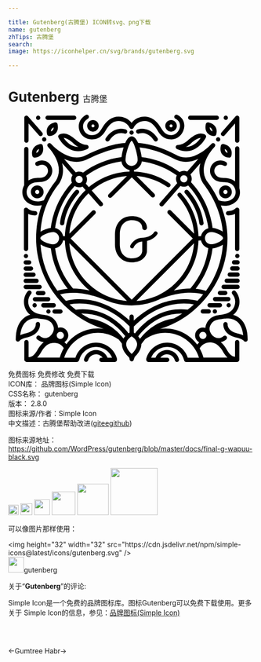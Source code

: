 ```yaml
---

title: Gutenberg(古腾堡) ICON转svg、png下载
name: gutenberg
zhTips: 古腾堡
search: 
image: https://iconhelper.cn/svg/brands/gutenberg.svg

---
```


# Gutenberg  <small style="font-size: 60%;font-weight: 100">古腾堡</small>

<div id="svg" class="svg-wrap">
<svg role="img" viewBox="0 0 24 24" xmlns="http://www.w3.org/2000/svg"><title>Gutenberg icon</title><path d="M14.439,11.358c-0.084-0.057-0.199-0.034-0.256,0.051c-0.334,0.503-1.043,0.53-1.08,0.53 c-0.007,0-0.01,0-0.017,0c-0.874,0-1.208,0.746-1.221,0.776c-0.04,0.094,0.003,0.202,0.094,0.243 c0.024,0.01,0.051,0.017,0.074,0.017c0.071,0,0.138-0.04,0.169-0.111c0.003-0.007,0.233-0.52,0.823-0.553v0.955 c-0.024,0.206-0.121,0.368-0.294,0.489c-0.179,0.125-0.418,0.189-0.712,0.189c-0.351,0-0.638-0.121-0.85-0.361 c-0.216-0.24-0.324-0.58-0.324-1.019l0.003-1.053c0.017-0.388,0.121-0.695,0.321-0.914c0.216-0.24,0.499-0.361,0.85-0.361 c0.294,0,0.533,0.064,0.712,0.189c0.179,0.125,0.28,0.297,0.297,0.52l0,0c0,0.007,0,0.017,0,0.024c0,0.128,0.105,0.233,0.233,0.233 c0.128,0,0.233-0.105,0.233-0.233c0-0.007,0-0.017,0-0.024l0,0c-0.034-0.334-0.186-0.597-0.459-0.796 C12.762,9.948,12.422,9.85,12.01,9.85c-0.489,0-0.884,0.162-1.184,0.482c-0.283,0.3-0.432,0.695-0.449,1.181l0,0l0,0 c0,0.034-0.003,0.067-0.003,0.101l0.003,0.948h-0.003c0,0.536,0.152,0.965,0.452,1.285s0.695,0.482,1.184,0.482 c0.412,0,0.752-0.098,1.026-0.297c0.25-0.182,0.398-0.422,0.449-0.719l0.01-1.059c0.307-0.074,0.725-0.243,0.989-0.641 C14.55,11.53,14.527,11.415,14.439,11.358z M17.688,0.511h2.588c0.115,0,0.209-0.094,0.209-0.209s-0.094-0.209-0.209-0.209h-2.588 c-0.115,0-0.209,0.094-0.209,0.209S17.573,0.511,17.688,0.511z M3.825,0.511h2.588c0.115,0,0.209-0.094,0.209-0.209 S6.527,0.093,6.413,0.093H3.825c-0.115,0-0.209,0.094-0.209,0.209S3.707,0.511,3.825,0.511z M20.408,2.191 c0.116,0,0.209,0.094,0.209,0.209c0,0.116-0.094,0.209-0.209,0.209c-0.116,0-0.209-0.094-0.209-0.209 C20.198,2.285,20.292,2.191,20.408,2.191z M11.99,1.533c0.116,0,0.209,0.094,0.209,0.209s-0.094,0.209-0.209,0.209 s-0.209-0.094-0.209-0.209S11.874,1.533,11.99,1.533z M8.11,2.404c0.003,0,0.007,0,0.01,0c0.786,0,1.137-0.493,1.404-0.951 c0.088-0.152,0.412-0.658,0.87-0.789c0.567-0.165,1.171,0.098,1.407,0.614c0.034,0.074,0.108,0.118,0.182,0.121 c0.003,0,0.007,0,0.01,0c0.003,0,0.007,0,0.013,0c0.074-0.003,0.148-0.047,0.182-0.121c0.236-0.516,0.84-0.779,1.407-0.614 c0.459,0.135,0.783,0.638,0.87,0.789c0.267,0.462,0.617,0.951,1.414,0.951l0,0c0.479,0,1.046-0.358,1.204-1.043 c0.132-0.567-0.111-1.08-0.641-1.339c-0.105-0.051-0.229-0.01-0.28,0.094c-0.051,0.105-0.01,0.229,0.094,0.28 c0.503,0.25,0.459,0.692,0.418,0.87c-0.081,0.351-0.391,0.722-0.8,0.722c-0.523,0-0.773-0.263-1.053-0.746 c-0.138-0.236-0.523-0.81-1.113-0.982c-0.644-0.189-1.326,0.037-1.717,0.533c-0.391-0.496-1.073-0.722-1.717-0.533 c-0.59,0.172-0.975,0.746-1.113,0.982c-0.28,0.482-0.53,0.746-1.043,0.746c-0.003,0-0.007,0-0.007,0 c-0.445-0.003-0.729-0.314-0.81-0.621c-0.04-0.145-0.125-0.641,0.442-0.978c0.098-0.057,0.132-0.186,0.071-0.287 C7.755,0.005,7.631-0.029,7.529,0.032C6.878,0.42,6.777,1.034,6.898,1.479C7.047,2.029,7.536,2.4,8.11,2.404z M11.996,22.1H12l0,0 H11.996z M3.498,2.191c0.116,0,0.209,0.094,0.209,0.209c0,0.116-0.094,0.209-0.209,0.209S3.288,2.516,3.288,2.4 C3.288,2.285,3.382,2.191,3.498,2.191z M2.911,0.096c0.116,0,0.209,0.094,0.209,0.209S3.026,0.514,2.911,0.514 S2.701,0.421,2.701,0.305S2.795,0.096,2.911,0.096z M21.15,0.096c0.116,0,0.209,0.094,0.209,0.209s-0.094,0.209-0.209,0.209 s-0.209-0.094-0.209-0.209S21.034,0.096,21.15,0.096z M22.27,13.5c0.116,0,0.209,0.094,0.209,0.209 c0,0.116-0.094,0.209-0.209,0.209c-0.116,0-0.209-0.094-0.209-0.209C22.061,13.594,22.154,13.5,22.27,13.5z M21.43,18.285 c0.116,0,0.209,0.094,0.209,0.209c0,0.116-0.094,0.209-0.209,0.209s-0.209-0.094-0.209-0.209 C21.221,18.378,21.314,18.285,21.43,18.285z M20.087,18.882c0.116,0,0.209,0.094,0.209,0.209c0,0.116-0.094,0.209-0.209,0.209 c-0.116,0-0.209-0.094-0.209-0.209C19.878,18.975,19.972,18.882,20.087,18.882z M7.674,1.088c0,0.31,0.253,0.563,0.563,0.563 c0.31,0,0.563-0.253,0.563-0.563S8.548,0.524,8.238,0.524C7.928,0.521,7.674,0.774,7.674,1.088z M8.238,0.939 c0.081,0,0.148,0.067,0.148,0.148c0,0.081-0.067,0.148-0.148,0.148c-0.081,0-0.148-0.067-0.148-0.148 C8.089,1.007,8.157,0.939,8.238,0.939z M15.829,1.651c0.31,0,0.563-0.253,0.563-0.563s-0.253-0.563-0.563-0.563 c-0.31,0-0.563,0.253-0.563,0.563S15.519,1.651,15.829,1.651z M15.829,0.939c0.081,0,0.148,0.067,0.148,0.148 c0,0.081-0.067,0.148-0.148,0.148s-0.148-0.067-0.148-0.148C15.681,1.007,15.748,0.939,15.829,0.939z M12.56,1.439 c-0.108,0.04-0.162,0.159-0.121,0.267c0.04,0.108,0.159,0.162,0.267,0.125c0.034-0.013,0.843-0.283,1.464,0.682 c0.04,0.061,0.108,0.094,0.175,0.094c0.037,0,0.078-0.01,0.111-0.034c0.098-0.061,0.125-0.192,0.064-0.287 C13.872,1.284,12.955,1.294,12.56,1.439z M11.433,1.439c-0.03-0.01-0.307-0.108-0.685-0.051c-0.351,0.051-0.854,0.25-1.272,0.901 C9.415,2.387,9.442,2.515,9.54,2.576c0.034,0.024,0.074,0.034,0.111,0.034c0.067,0,0.135-0.034,0.175-0.094 c0.617-0.965,1.427-0.695,1.464-0.682c0.108,0.04,0.226-0.017,0.267-0.125C11.598,1.601,11.541,1.479,11.433,1.439z M21.032,2.009 l1.016-1.154v1.663c0,0.115,0.094,0.209,0.209,0.209s0.209-0.094,0.209-0.209V0.305c0-0.088-0.054-0.165-0.135-0.196 s-0.172-0.007-0.229,0.057l-1.38,1.569c-0.078,0.088-0.067,0.219,0.02,0.294C20.823,2.107,20.954,2.097,21.032,2.009z M1.767,2.731 c0.115,0,0.209-0.094,0.209-0.209V0.858l1.016,1.154C3.069,2.1,3.201,2.107,3.285,2.033c0.088-0.078,0.094-0.209,0.02-0.294 l-1.38-1.572C1.868,0.103,1.777,0.079,1.696,0.109C1.615,0.14,1.561,0.217,1.561,0.305v2.217C1.561,2.636,1.652,2.731,1.767,2.731z  M16.497,2.937c-0.098-0.007-0.189,0.061-0.213,0.155c-0.024,0.098,0.024,0.199,0.111,0.24c0.331,0.155,0.631,0.216,0.901,0.216 c0.516,0,0.928-0.226,1.215-0.462c0.459-0.378,0.695-0.854,0.705-0.874c0.047-0.098,0.013-0.216-0.081-0.27 c-0.213-0.125-0.58-0.202-1.14,0.138c-0.28,0.172-0.496,0.378-0.533,0.415C16.949,2.947,16.521,2.937,16.497,2.937z M17.742,2.805 c0.003-0.003,0.007-0.007,0.01-0.01c0.159-0.159,0.607-0.526,0.958-0.543c-0.101,0.145-0.253,0.341-0.459,0.513 c-0.304,0.25-0.628,0.371-0.972,0.364C17.422,3.055,17.58,2.947,17.742,2.805z M4.958,1.941C4.864,1.995,4.83,2.114,4.878,2.211 c0.01,0.02,0.246,0.496,0.705,0.874c0.287,0.236,0.695,0.462,1.215,0.462c0.273,0,0.574-0.061,0.901-0.216 c0.091-0.044,0.135-0.142,0.111-0.24C7.786,2.994,7.698,2.93,7.597,2.933c-0.017,0-0.449,0.013-0.962-0.439 C6.598,2.458,6.382,2.252,6.102,2.08C5.542,1.742,5.171,1.82,4.958,1.941z M6.355,2.805c0.159,0.142,0.317,0.246,0.462,0.324 c-0.729,0.007-1.211-0.55-1.431-0.877c0.351,0.017,0.8,0.385,0.958,0.543C6.349,2.798,6.352,2.802,6.355,2.805z M22.516,19.759 c-0.209-0.175-0.439-0.277-0.651-0.334c0.081-0.061,0.159-0.132,0.226-0.209c0.516-0.607,0.52-1.501,0.007-2.082 c-0.078-0.088-0.209-0.094-0.294-0.017c-0.088,0.078-0.094,0.209-0.017,0.294c0.375,0.425,0.368,1.083-0.013,1.535 c-0.31,0.364-0.901,0.452-1.076,0.472c-0.53,0.057-1.124,0.179-1.444,0.904c-0.051,0.111-0.081,0.236-0.088,0.371 c-0.074-0.024-0.155-0.037-0.236-0.037c-0.422,0-0.766,0.344-0.766,0.766c0,0.29,0.162,0.543,0.401,0.671 c-0.071,0.064-0.138,0.135-0.199,0.216c-0.709-0.955-1.842-1.555-3.09-1.555c-0.179,0-0.358,0.013-0.53,0.037 c1.026-0.314,1.98-0.803,2.851-1.451l0,0c1.124-0.84,2.058-1.937,2.699-3.168c0.675-1.296,1.016-2.696,1.016-4.153 c0-0.01,0-0.017,0-0.027c0-0.003,0-0.003,0-0.007s0-0.007,0-0.01c-0.007-1.184-0.27-2.25-0.644-3.168 c0.138,0.027,0.27,0.037,0.388,0.037c0.874,0,1.258-0.601,1.299-0.671l0,0c0.189-0.317,0.219-0.702,0.111-1.049 c0.003-0.01,0.003-0.024,0.003-0.037V3.284c0-0.115-0.094-0.209-0.209-0.209c-0.115,0-0.209,0.094-0.209,0.209v3.195 c-0.354-0.307-0.867-0.341-1.08-0.341c-0.412,0.003-0.668-0.061-0.857-0.385c-0.159-0.273-0.067-0.557,0.091-0.719 c0.199-0.202,0.482-0.229,0.759-0.078c0.101,0.054,0.229,0.02,0.283-0.081c0.054-0.101,0.02-0.229-0.081-0.283 c-0.439-0.243-0.931-0.182-1.258,0.148c-0.324,0.331-0.385,0.82-0.155,1.218c0.3,0.516,0.756,0.59,1.204,0.59 c0.007,0,0.01,0,0.017,0c0.135,0,0.57,0.02,0.82,0.256c0.324,0.307,0.408,0.789,0.196,1.147c0,0-0.003,0.003-0.003,0.007 c-0.017,0.03-0.418,0.712-1.538,0.354c-0.337-0.715-0.729-1.323-1.093-1.808L19.19,6.631l0.165-0.128l-0.067-0.088 c-0.719-1.204,0.111-2.487,0.543-3.03l0.243-0.277l0,0l0,0l0,0c0.074-0.088,0.067-0.219-0.02-0.294 c-0.084-0.071-0.206-0.067-0.283,0.01l0,0c-0.007,0.007-0.044,0.044-0.101,0.108c-0.375,0.381-1.839,1.731-3.259,1.026l-0.04-0.027 l-0.02-0.013c-1.272-0.685-2.527-1.08-3.725-1.181c-0.155-0.354-0.361-0.624-0.621-0.624c-0.263,0-0.469,0.273-0.628,0.634 c-1.677,0.074-3.762,1.157-3.85,1.201C6.099,4.668,4.628,3.311,4.253,2.93C4.196,2.866,4.155,2.829,4.152,2.822l0,0 c-0.078-0.078-0.199-0.081-0.283-0.01c-0.088,0.074-0.094,0.206-0.02,0.294l0,0l0,0l0,0l0.26,0.294 C4.26,3.588,4.452,3.861,4.614,4.188c0.405,0.82,0.412,1.565,0.024,2.22C4.155,7.009,3.764,7.64,3.464,8.305 c-1.13,0.368-1.535-0.321-1.552-0.351c0-0.003-0.003-0.003-0.003-0.007C1.696,7.589,1.78,7.107,2.104,6.8 c0.25-0.236,0.685-0.256,0.82-0.256h0.003c0.452,0,0.918-0.071,1.218-0.59C4.375,5.555,4.314,5.062,3.99,4.735 C3.663,4.401,3.17,4.344,2.732,4.587C2.63,4.641,2.593,4.769,2.651,4.87c0.054,0.101,0.182,0.138,0.283,0.081 c0.28-0.152,0.563-0.125,0.759,0.078C3.852,5.191,3.94,5.474,3.784,5.747C3.599,6.068,3.346,6.132,2.941,6.132 c-0.003,0-0.007,0-0.013,0c-0.186,0-0.617,0.027-0.962,0.25V3.335c0-0.115-0.094-0.209-0.209-0.209 c-0.115,0-0.209,0.094-0.209,0.209v3.509C1.318,7.255,1.305,7.758,1.541,8.163C1.564,8.207,1.709,8.45,2.033,8.632 C2.219,8.736,2.485,8.834,2.84,8.834c0.128,0,0.27-0.013,0.422-0.044c-0.364,0.978-0.547,2.031-0.553,3.178 c0,0.003,0,0.003,0,0.007v0.003c0,0.01,0,0.02,0,0.027c0,2.072,0.729,4.106,2.051,5.729c1.171,1.437,2.763,2.503,4.528,3.047 c-0.186-0.027-0.375-0.04-0.563-0.04c-1.238,0-2.362,0.59-3.07,1.532c-0.057-0.074-0.121-0.145-0.192-0.206 c0.223-0.135,0.375-0.378,0.375-0.658c0-0.422-0.344-0.766-0.766-0.766c-0.078,0-0.152,0.013-0.223,0.034 c-0.01-0.132-0.04-0.256-0.088-0.368c-0.324-0.725-0.914-0.847-1.444-0.904c-0.175-0.02-0.766-0.108-1.076-0.472 c-0.391-0.442-0.398-1.1-0.024-1.525c0.078-0.088,0.067-0.219-0.017-0.294c-0.088-0.078-0.219-0.067-0.294,0.017 c-0.509,0.58-0.506,1.474,0.007,2.082c0.067,0.081,0.145,0.148,0.226,0.209c-0.213,0.057-0.442,0.162-0.651,0.334 c-0.496,0.408-0.749,1.09-0.756,2.018c-0.017,0.084,0.02,0.172,0.094,0.219c0.034,0.02,0.071,0.03,0.108,0.03 c0.013,0,0.03-0.003,0.044-0.007h0.003c0.007,0,0.01-0.003,0.017-0.007c0.01-0.003,0.024-0.007,0.034-0.013 c0.003,0,0.003-0.003,0.007-0.003c0.034-0.02,0.064-0.047,0.084-0.081c0.081-0.105,0.415-0.236,0.692-0.294 c1.083-0.236,1.309-0.968,1.275-1.319c-0.01-0.115-0.111-0.199-0.226-0.189c-0.115,0.01-0.199,0.111-0.189,0.226 c0,0.003,0.003,0.064-0.017,0.155c-0.051,0.209-0.236,0.57-0.931,0.722c-0.003,0-0.003,0-0.007,0 c-0.081,0.017-0.324,0.074-0.55,0.179c0.061-0.601,0.253-1.039,0.58-1.312c0.503-0.418,1.167-0.3,1.174-0.297 c0.024,0.003,0.044,0.003,0.064,0c0.111,0.024,0.206,0.037,0.277,0.044c0.557,0.061,0.897,0.182,1.11,0.658 c0.165,0.375-0.047,0.806-0.334,1.022c-0.145,0.111-0.533,0.331-0.968-0.027c-0.088-0.074-0.219-0.061-0.294,0.027 c-0.074,0.088-0.061,0.219,0.027,0.294c0.196,0.162,0.415,0.256,0.641,0.283c-0.29,0.236-0.486,0.533-0.574,0.688 c-0.283,0.489-0.513,0.752-0.894,0.756v-1.461c0-0.115-0.094-0.209-0.209-0.209s-0.209,0.094-0.209,0.209v1.694 c0,0.084,0.051,0.155,0.121,0.189c0.037,0.027,0.081,0.047,0.128,0.047h4.858c0.074,0,0.135-0.037,0.175-0.094 c0.027-0.027,0.051-0.061,0.061-0.101c0.192-0.746,0.864-1.265,1.633-1.265c0.688,0,1.299,0.418,1.559,1.043H9.652 c-0.182-0.449-0.621-0.749-1.117-0.749c-0.543,0-1.022,0.368-1.167,0.891c-0.03,0.111,0.037,0.226,0.145,0.256 c0.111,0.03,0.226-0.037,0.256-0.145c0.094-0.344,0.408-0.584,0.763-0.584c0.263,0,0.499,0.128,0.644,0.331H9.054 c-0.115,0-0.209,0.094-0.209,0.209s0.094,0.209,0.209,0.209h0.422C9.483,23.997,9.493,24,9.5,24c0.01,0,0.02,0,0.027-0.003h0.837 c0.115,0,0.209-0.094,0.209-0.209c0-0.01,0-0.02-0.003-0.03c0.003-0.027,0.003-0.057-0.003-0.088 c-0.246-0.914-1.083-1.552-2.031-1.552c-0.918,0-1.724,0.594-2.004,1.461h-1.09c0.088-0.28,0.206-0.54,0.354-0.783 c0.01-0.013,0.017-0.027,0.027-0.04c0.617-0.968,1.697-1.589,2.895-1.589c0.709,0,1.39,0.216,1.967,0.621 c0.017,0.01,0.034,0.02,0.051,0.024c0.088,0.105,0.175,0.216,0.26,0.331c0.02,0.027,0.037,0.054,0.057,0.081 c-0.02,0.428,0.213,0.877,0.695,1.336c0.017,0.051,0.034,0.094,0.044,0.128v0.044c0,0.115,0.094,0.209,0.209,0.209 c0.098,0,0.175-0.064,0.199-0.155l0,0c0-0.003,0.03-0.105,0.091-0.273c0.435-0.425,0.651-0.84,0.648-1.242 c0.027-0.04,0.057-0.084,0.088-0.125c0.094-0.128,0.192-0.253,0.294-0.371c0.574-0.398,1.245-0.607,1.947-0.607 c1.512,0,2.834,0.985,3.273,2.412h-1.09c-0.277-0.867-1.083-1.461-2.004-1.461c-0.948,0-1.781,0.638-2.031,1.552 c-0.01,0.034-0.01,0.067,0,0.101c0,0.007,0,0.01,0,0.017c0,0.115,0.094,0.209,0.209,0.209h1.829c0.115,0,0.209-0.094,0.209-0.209 s-0.094-0.209-0.209-0.209h-0.665c0.145-0.202,0.381-0.331,0.644-0.331c0.361,0,0.675,0.243,0.766,0.594 c0.024,0.094,0.108,0.155,0.202,0.155c0.017,0,0.034-0.003,0.051-0.007c0.111-0.027,0.179-0.142,0.152-0.253 c-0.138-0.533-0.617-0.908-1.171-0.908c-0.493,0-0.931,0.3-1.117,0.749h-0.422c0.256-0.624,0.87-1.043,1.559-1.043 c0.769,0,1.441,0.52,1.633,1.265c0.003,0.017,0.013,0.034,0.02,0.051c0.027,0.084,0.105,0.145,0.199,0.145h4.95 c0.115,0,0.209-0.094,0.209-0.209c0-0.003,0-0.01,0-0.013s0-0.01,0-0.013v-0.04c0.003-0.02,0.003-0.04,0.003-0.061 c0-0.003,0-0.007-0.003-0.01v-1.582c0-0.115-0.094-0.209-0.209-0.209s-0.209,0.094-0.209,0.209v1.417 c-0.351-0.027-0.57-0.287-0.84-0.752c-0.088-0.148-0.27-0.428-0.54-0.658c0.186-0.04,0.364-0.128,0.53-0.267 c0.088-0.074,0.101-0.206,0.027-0.294s-0.206-0.101-0.294-0.027c-0.432,0.358-0.82,0.138-0.968,0.027 c-0.287-0.216-0.499-0.651-0.334-1.022c0.213-0.476,0.553-0.601,1.11-0.658c0.071-0.007,0.165-0.02,0.277-0.044 c0.02,0.003,0.044,0.003,0.067,0c0.007,0,0.665-0.121,1.171,0.297c0.331,0.273,0.526,0.712,0.584,1.316 c-0.229-0.108-0.476-0.165-0.553-0.182c-0.003,0-0.003,0-0.007,0c-0.692-0.152-0.881-0.509-0.931-0.719 c-0.02-0.088-0.02-0.148-0.017-0.155c0.01-0.115-0.074-0.216-0.189-0.226c-0.115-0.01-0.216,0.074-0.226,0.189 c-0.034,0.354,0.192,1.083,1.279,1.319c0.28,0.061,0.634,0.199,0.698,0.304c0,0,0,0.003,0.003,0.003 c0.01,0.013,0.02,0.027,0.03,0.037c0.003,0.003,0.007,0.003,0.01,0.007c0.01,0.007,0.02,0.017,0.03,0.02 c0.003,0.003,0.01,0.007,0.013,0.007c0.01,0.007,0.02,0.01,0.03,0.013c0.003,0,0.01,0.003,0.013,0.003 c0.013,0.003,0.03,0.007,0.047,0.007l0,0c0.013,0,0.024,0,0.037-0.003c0.003,0,0.007,0,0.01-0.003 c0.01-0.003,0.02-0.007,0.034-0.01h0.003c0.01-0.003,0.017-0.01,0.027-0.013l0.003-0.003c0.007-0.003,0.013-0.01,0.017-0.013 c0.003-0.003,0.01-0.007,0.013-0.013c0.003-0.003,0.01-0.01,0.013-0.013c0.003-0.007,0.01-0.01,0.013-0.017s0.007-0.01,0.01-0.017 c0.003-0.007,0.007-0.01,0.01-0.017s0.003-0.013,0.007-0.02c0.003-0.007,0.003-0.013,0.007-0.02c0-0.007,0.003-0.013,0.003-0.017 c0-0.007,0.003-0.013,0.003-0.024V21.82C23.275,20.866,23.019,20.174,22.516,19.759z M5.009,23.575H2.813 c0.186-0.189,0.317-0.415,0.418-0.59c0.088-0.152,0.412-0.658,0.87-0.789c0.54-0.159,1.046,0.027,1.296,0.455 C5.232,22.937,5.1,23.248,5.009,23.575z M5.066,21.763c-0.192,0-0.348-0.155-0.348-0.348s0.155-0.348,0.348-0.348 c0.192,0,0.348,0.155,0.348,0.348C5.414,21.608,5.255,21.763,5.066,21.763z M17.435,19.128L17.435,19.128l0.03,0.037L17.435,19.128 z M17.442,18.919c-1.97-0.229-3.394,0.617-4.244,1.366c-0.368,0.324-0.658,0.658-0.877,0.941c-0.04-0.027-0.078-0.054-0.111-0.071 v-0.594c1.596-1.603,3.182-2.082,4.234-2.2c0.698-0.078,1.262-0.013,1.599,0.051C17.85,18.592,17.651,18.76,17.442,18.919z M19.915,15.977c-0.202,0.388-0.435,0.759-0.692,1.117c-0.267-0.084-0.601-0.162-1.002-0.199c0.894-1.134,1.461-2.487,1.643-3.914 c0.29-0.034,0.692-0.159,0.999-0.358C20.782,13.794,20.465,14.921,19.915,15.977z M18.495,12.212l0.243-0.01 c0.081,0.361,0.354,0.651,0.712,0.749c-0.189,1.444-0.789,2.807-1.748,3.92c-0.462,0-0.999,0.054-1.606,0.186 C17.513,15.903,18.437,14.165,18.495,12.212z M14.53,17.542c-0.135,0.054-0.229,0.098-0.277,0.118 c-0.56,0.223-1.161,0.368-1.788,0.415l5.597-5.597C17.894,14.732,16.49,16.642,14.53,17.542z M20.883,11.986 c-0.007,0.189-0.523,0.496-0.978,0.57c-0.064,0.01-0.128,0.017-0.189,0.017c-0.081,0-0.159-0.017-0.229-0.047 c-0.213-0.091-0.361-0.3-0.361-0.543c0-0.243,0.148-0.452,0.361-0.543c0.071-0.03,0.148-0.047,0.229-0.047 c0.061,0,0.125,0.007,0.189,0.017c0.455,0.074,0.968,0.381,0.978,0.567C20.883,11.979,20.883,11.982,20.883,11.986z M18.93,6.648 l0.088,0.118l0,0c0.766,1.022,1.663,2.605,1.835,4.575c-0.304-0.196-0.702-0.321-0.989-0.354c-0.216-1.707-0.975-3.249-2.099-4.44 c0.047-0.098,0.074-0.209,0.074-0.324c0-0.155-0.047-0.3-0.125-0.418l0.958-1.093C18.491,5.406,18.579,6.064,18.93,6.648z M16.133,4.283l0.044,0.03L16.2,4.327c0.334,0.169,0.692,0.253,1.063,0.253c0.391,0,0.8-0.094,1.211-0.283l-1.08,1.231 c-0.098-0.047-0.206-0.071-0.324-0.071c-0.152,0-0.29,0.044-0.408,0.118c-1.063-0.776-2.321-1.292-3.691-1.461 c-0.034-0.246-0.101-0.597-0.202-0.941C13.852,3.294,14.982,3.666,16.133,4.283z M17.422,6.223c0,0.152-0.101,0.283-0.24,0.331 c-0.034,0.01-0.071,0.017-0.108,0.017c-0.01,0-0.024,0-0.034,0c-0.155-0.013-0.28-0.132-0.307-0.28 c-0.003-0.02-0.007-0.044-0.007-0.064c0-0.024,0.003-0.044,0.007-0.067c0.03-0.152,0.159-0.27,0.317-0.28c0.007,0,0.017,0,0.024,0 s0.013,0,0.02,0c0.155,0.01,0.287,0.121,0.321,0.27c0.003,0.02,0.007,0.037,0.007,0.057C17.418,6.209,17.422,6.216,17.422,6.223z M12.988,4.539c1.255,0.165,2.416,0.644,3.398,1.353c-0.051,0.101-0.078,0.213-0.078,0.334c0,0.152,0.044,0.29,0.121,0.412 l-1.68,1.916c-0.078,0.088-0.067,0.219,0.02,0.294c0.04,0.034,0.088,0.051,0.138,0.051c0.057,0,0.115-0.024,0.159-0.071 l1.677-1.913c0.101,0.051,0.213,0.078,0.334,0.078c0.155,0,0.297-0.047,0.415-0.125c1.046,1.12,1.751,2.557,1.96,4.15 c-0.361,0.101-0.641,0.398-0.715,0.769l-0.24,0.01c-0.051-1.542-0.648-3.013-1.69-4.157c-0.078-0.084-0.209-0.091-0.294-0.013 c-0.084,0.078-0.091,0.209-0.013,0.294c0.918,1.005,1.464,2.281,1.569,3.63l-2.244-2.237c-0.081-0.081-0.213-0.081-0.294,0 c-0.081,0.081-0.081,0.213,0,0.294l2.409,2.409l-5.938,5.938l-5.938-5.938l2.389-2.389c0.081-0.081,0.081-0.213,0-0.294 c-0.081-0.081-0.213-0.081-0.294,0L5.944,11.55c0.118-1.535,0.806-2.915,1.856-3.92l1.046,1.194 c0.04,0.047,0.098,0.071,0.159,0.071c0.047,0,0.098-0.017,0.138-0.051c0.088-0.078,0.094-0.209,0.02-0.294L8.113,7.353 c0.945-0.789,2.129-1.299,3.428-1.397L9.76,7.721c-0.081,0.081-0.081,0.213,0,0.294c0.04,0.04,0.094,0.061,0.148,0.061 s0.105-0.02,0.148-0.061l1.957-1.937l1.9,1.9c0.081,0.081,0.213,0.081,0.294,0c0.081-0.081,0.081-0.213,0-0.294l-1.727-1.727 c1.07,0.081,2.088,0.439,2.976,1.049c0.094,0.064,0.226,0.04,0.29-0.054c0.064-0.094,0.04-0.226-0.054-0.29 c-1.026-0.705-2.22-1.097-3.468-1.134V5.379C12.614,5.285,12.928,4.951,12.988,4.539z M6.892,7.046 c0.118,0,0.229-0.027,0.327-0.074l0.3,0.344c-1.191,1.137-1.95,2.719-2.011,4.477l-0.169-0.01 c-0.081-0.395-0.388-0.705-0.783-0.786c0.206-1.562,0.894-2.972,1.906-4.079C6.588,6.999,6.733,7.046,6.892,7.046z M6.544,6.284 c0-0.017,0-0.03,0.003-0.047c0-0.01,0.003-0.017,0.003-0.027c0.03-0.148,0.159-0.263,0.314-0.273c0.007,0,0.013,0,0.017,0 s0.003,0,0.007,0c0.159,0,0.294,0.108,0.334,0.256c0.007,0.03,0.013,0.061,0.013,0.091c0,0.024-0.003,0.047-0.007,0.071 c-0.03,0.148-0.159,0.263-0.314,0.273c-0.01,0-0.017,0-0.027,0c-0.044,0-0.088-0.01-0.125-0.024 C6.639,6.557,6.544,6.429,6.544,6.284z M5.336,12.201l0.172,0.01c0.057,1.957,0.985,3.698,2.406,4.852 c-0.611-0.135-1.147-0.189-1.613-0.192c-0.951-1.11-1.555-2.466-1.744-3.904C4.945,12.886,5.252,12.586,5.336,12.201z M5.94,12.478 l5.597,5.597C8.555,17.849,6.166,15.461,5.94,12.478z M11.43,4.077c0.091-0.631,0.401-1.474,0.563-1.542 c0.186,0.071,0.472,0.945,0.56,1.538C12.57,4.192,12.58,4.3,12.58,4.388c0,0.037-0.003,0.071-0.01,0.105 c-0.051,0.273-0.29,0.482-0.58,0.482s-0.53-0.209-0.58-0.482c-0.007-0.034-0.01-0.071-0.01-0.105 C11.403,4.296,11.413,4.192,11.43,4.077z M11.794,5.376v0.145c-1.505,0.047-2.881,0.611-3.961,1.515L7.536,6.695 C7.614,6.577,7.661,6.432,7.661,6.28c0-0.128-0.034-0.25-0.088-0.354c0.989-0.725,2.159-1.215,3.431-1.387 C11.062,4.958,11.382,5.295,11.794,5.376z M6.642,4.58c0.371,0,0.729-0.084,1.066-0.253c0.02-0.01,1.947-1.012,3.505-1.147 c-0.101,0.341-0.169,0.695-0.202,0.938C9.625,4.29,8.346,4.826,7.276,5.622C7.162,5.555,7.033,5.518,6.892,5.518 c-0.118,0-0.229,0.027-0.327,0.074L5.431,4.3C5.846,4.485,6.251,4.58,6.642,4.58z M4.958,6.668l0.017-0.024 c0.351-0.58,0.439-1.242,0.263-1.937l1.012,1.157C6.173,5.983,6.126,6.128,6.126,6.28c0,0.111,0.024,0.216,0.067,0.314 c-1.103,1.188-1.846,2.713-2.058,4.4c-0.3,0.047-0.698,0.175-0.999,0.368C3.255,9.58,3.852,8.038,4.958,6.668z M3.12,11.979 c0.007-0.196,0.55-0.466,0.978-0.553c0.094-0.02,0.182-0.03,0.256-0.03c0.057,0,0.108,0.007,0.162,0.024 c0.246,0.071,0.428,0.297,0.428,0.567s-0.182,0.496-0.428,0.567c-0.051,0.013-0.105,0.024-0.162,0.024 c-0.078,0-0.165-0.01-0.256-0.03c-0.428-0.091-0.972-0.361-0.978-0.557C3.12,11.982,3.12,11.982,3.12,11.979z M3.14,12.6 c0.3,0.196,0.702,0.324,0.999,0.371c0.179,1.431,0.746,2.787,1.643,3.92c-0.401,0.037-0.736,0.111-1.005,0.196 C3.808,15.758,3.248,14.222,3.14,12.6z M5.077,17.478c-0.01-0.013-0.02-0.024-0.03-0.037c1.016-0.28,2.126-0.132,2.905,0.054 c0.941,0.226,1.63,0.553,1.636,0.557l0.003-0.007c0.746,0.297,1.559,0.462,2.409,0.462c0.847,0,1.657-0.162,2.399-0.459l0,0 c0,0,0.007-0.003,0.02-0.01c0.088-0.037,0.179-0.074,0.263-0.115c0.287-0.118,0.769-0.294,1.35-0.432 c0.786-0.189,1.9-0.337,2.915-0.054c-0.175,0.216-0.358,0.422-0.553,0.621c-0.283-0.078-1.005-0.226-1.98-0.121 c-1.059,0.115-2.618,0.567-4.211,2.038v-0.368c0-0.115-0.094-0.209-0.209-0.209c-0.115,0-0.209,0.094-0.209,0.209v0.348 c-1.582-1.454-3.134-1.903-4.187-2.018c-0.999-0.108-1.731,0.054-1.997,0.128C5.424,17.883,5.245,17.684,5.077,17.478z M5.964,18.416c0.337-0.067,0.908-0.135,1.619-0.054c1.873,0.209,3.31,1.279,4.211,2.176v0.611 c-0.03,0.017-0.064,0.037-0.101,0.064c-0.219-0.28-0.506-0.607-0.867-0.924c-0.85-0.752-2.281-1.603-4.258-1.366v0.003 C6.359,18.764,6.156,18.595,5.964,18.416z M11.204,21.723c-0.395-0.506-0.827-0.887-1.258-1.174l0.003-0.01 c-0.01-0.003-0.02-0.007-0.03-0.007c-0.719-0.469-1.441-0.675-2.021-0.759c-0.273-0.142-0.543-0.3-0.803-0.472 c1.272-0.037,2.426,0.395,3.445,1.289c0.351,0.307,0.628,0.624,0.837,0.897C11.312,21.557,11.254,21.635,11.204,21.723z M12.212,22.988c-0.051,0.061-0.105,0.121-0.165,0.182c-0.013,0.013-0.03,0.03-0.047,0.044l-0.003,0.003l-0.003,0.003v-0.007 c-0.007-0.007-0.017-0.013-0.024-0.024c-0.067-0.064-0.125-0.128-0.179-0.192c-0.246-0.294-0.354-0.567-0.317-0.816 c0.003-0.02,0.007-0.04,0.013-0.061c0.027-0.108,0.078-0.202,0.138-0.283c0.051-0.067,0.108-0.125,0.165-0.175 c0.051-0.044,0.101-0.081,0.145-0.111c0.02-0.013,0.037-0.024,0.054-0.034c0,0,0.003,0,0.003-0.003h0.003 c0.024,0.013,0.047,0.03,0.078,0.051c0.04,0.027,0.088,0.064,0.135,0.105c0.061,0.054,0.121,0.118,0.172,0.189 c0.061,0.088,0.111,0.186,0.132,0.297c0,0.007,0.003,0.017,0.007,0.024C12.557,22.424,12.452,22.694,12.212,22.988z M13.036,21.466 c-0.007,0.007-0.013,0.013-0.017,0.02c-0.078,0.088-0.148,0.175-0.213,0.26c-0.051-0.088-0.108-0.169-0.169-0.24 c0.209-0.273,0.493-0.601,0.85-0.914c1.012-0.891,2.163-1.323,3.425-1.292c-0.263,0.172-0.533,0.334-0.81,0.476 C14.658,19.995,13.67,20.744,13.036,21.466z M18.923,21.068c0.192,0,0.348,0.155,0.348,0.348s-0.155,0.348-0.348,0.348 s-0.348-0.155-0.348-0.348C18.576,21.227,18.731,21.068,18.923,21.068z M19.976,22.151c0.459,0.135,0.783,0.638,0.87,0.789 c0.108,0.189,0.253,0.439,0.466,0.634H18.98c-0.088-0.317-0.213-0.617-0.371-0.894C18.866,22.222,19.439,21.993,19.976,22.151z M2.199,7.495c0,0.341,0.277,0.621,0.621,0.621S3.44,7.839,3.44,7.495c0-0.341-0.277-0.621-0.621-0.621S2.199,7.154,2.199,7.495z M3.022,7.495c0,0.111-0.091,0.202-0.202,0.202c-0.111,0-0.202-0.091-0.202-0.202s0.091-0.202,0.202-0.202 C2.931,7.292,3.022,7.384,3.022,7.495z M21.737,7.495c0-0.341-0.277-0.621-0.621-0.621c-0.341,0-0.621,0.277-0.621,0.621 c0,0.341,0.277,0.621,0.621,0.621S21.737,7.839,21.737,7.495z M20.914,7.495c0-0.111,0.091-0.202,0.202-0.202 s0.202,0.091,0.202,0.202s-0.091,0.202-0.202,0.202C21.005,7.701,20.914,7.61,20.914,7.495z M22.334,9.04 c-0.078-0.03-0.169-0.013-0.229,0.047c-0.273,0.28-0.722,0.27-0.729,0.27c-0.003,0-0.007,0-0.007,0 c-0.111,0-0.202,0.088-0.209,0.199c-0.003,0.115,0.084,0.213,0.199,0.216c0.02,0,0.351,0.01,0.688-0.145v3.404 c0,0.115,0.094,0.209,0.209,0.209s0.209-0.094,0.209-0.209V9.232C22.462,9.148,22.412,9.07,22.334,9.04z M1.73,13.241 c0.115,0,0.209-0.094,0.209-0.209V9.627c0.337,0.155,0.668,0.145,0.688,0.145c0.115-0.003,0.206-0.101,0.199-0.216 C2.823,9.442,2.725,9.351,2.61,9.357c-0.003,0-0.455,0.01-0.729-0.27C1.821,9.027,1.733,9.01,1.652,9.04 C1.574,9.07,1.524,9.148,1.524,9.232v3.802C1.52,13.15,1.615,13.241,1.73,13.241z M22.499,16.712c0-0.115-0.094-0.209-0.209-0.209 h-1.35c-0.115,0-0.209,0.094-0.209,0.209s0.094,0.209,0.209,0.209h1.35C22.405,16.922,22.499,16.83,22.499,16.712z M21.099,17.512 c0.115,0,0.209-0.094,0.209-0.209s-0.094-0.209-0.209-0.209h-0.52c-0.115,0-0.209,0.094-0.209,0.209s0.094,0.209,0.209,0.209 H21.099z M21.605,17.897c0-0.115-0.094-0.209-0.209-0.209h-1.289c-0.115,0-0.209,0.094-0.209,0.209s0.094,0.209,0.209,0.209h1.289 C21.511,18.106,21.605,18.015,21.605,17.897z M20.789,18.494c0-0.115-0.094-0.209-0.209-0.209h-1.009 c-0.115,0-0.209,0.094-0.209,0.209s0.094,0.209,0.209,0.209h1.009C20.694,18.703,20.789,18.609,20.789,18.494z M18.916,18.882 c-0.115,0-0.209,0.094-0.209,0.209s0.094,0.209,0.209,0.209h0.574c0.115,0,0.209-0.094,0.209-0.209s-0.094-0.209-0.209-0.209 H18.916z M22.29,15.312h-0.752c-0.115,0-0.209,0.094-0.209,0.209c0,0.115,0.094,0.209,0.209,0.209h0.752 c0.115,0,0.209-0.094,0.209-0.209C22.499,15.407,22.405,15.312,22.29,15.312z M22.29,15.909h-1.049 c-0.115,0-0.209,0.094-0.209,0.209s0.094,0.209,0.209,0.209h1.049c0.115,0,0.209-0.094,0.209-0.209S22.405,15.909,22.29,15.909z M22.29,14.121h-0.334c-0.115,0-0.209,0.094-0.209,0.209s0.094,0.209,0.209,0.209h0.334c0.115,0,0.209-0.094,0.209-0.209 C22.499,14.216,22.405,14.121,22.29,14.121z M22.29,14.718h-0.513c-0.115,0-0.209,0.094-0.209,0.209 c0,0.115,0.094,0.209,0.209,0.209h0.513c0.115,0,0.209-0.094,0.209-0.209C22.499,14.813,22.405,14.718,22.29,14.718z M1.723,13.511 c0.116,0,0.209,0.094,0.209,0.209c0,0.116-0.094,0.209-0.209,0.209c-0.116,0-0.209-0.094-0.209-0.209 C1.514,13.604,1.607,13.511,1.723,13.511z M2.566,18.291c0.116,0,0.209,0.094,0.209,0.209c0,0.116-0.094,0.209-0.209,0.209 c-0.116,0-0.209-0.094-0.209-0.209C2.357,18.385,2.451,18.291,2.566,18.291z M3.909,18.889c0.116,0,0.209,0.094,0.209,0.209 c0,0.116-0.094,0.209-0.209,0.209S3.7,19.213,3.7,19.098C3.7,18.982,3.794,18.889,3.909,18.889z M1.703,16.928h1.35 c0.115,0,0.209-0.094,0.209-0.209S3.167,16.51,3.052,16.51h-1.35c-0.115,0-0.209,0.094-0.209,0.209 C1.493,16.837,1.588,16.928,1.703,16.928z M3.413,17.104h-0.52c-0.115,0-0.209,0.094-0.209,0.209s0.094,0.209,0.209,0.209h0.52 c0.115,0,0.209-0.094,0.209-0.209C3.622,17.198,3.528,17.104,3.413,17.104z M3.886,17.698H2.597c-0.115,0-0.209,0.094-0.209,0.209 s0.094,0.209,0.209,0.209h1.289c0.115,0,0.209-0.094,0.209-0.209C4.095,17.789,4,17.698,3.886,17.698z M4.422,18.291H3.413 c-0.115,0-0.209,0.094-0.209,0.209s0.094,0.209,0.209,0.209h1.009c0.115,0,0.209-0.094,0.209-0.209 C4.631,18.386,4.537,18.291,4.422,18.291z M4.294,19.098c0,0.115,0.094,0.209,0.209,0.209h0.574c0.115,0,0.209-0.094,0.209-0.209 s-0.094-0.209-0.209-0.209H4.503C4.388,18.889,4.294,18.983,4.294,19.098z M1.703,15.737h0.752c0.115,0,0.209-0.094,0.209-0.209 c0-0.115-0.094-0.209-0.209-0.209H1.703c-0.115,0-0.209,0.094-0.209,0.209C1.493,15.643,1.588,15.737,1.703,15.737z M1.703,16.335 h1.049c0.115,0,0.209-0.094,0.209-0.209s-0.094-0.209-0.209-0.209H1.703c-0.115,0-0.209,0.094-0.209,0.209 S1.588,16.335,1.703,16.335z M1.703,14.546h0.334c0.115,0,0.209-0.094,0.209-0.209c0-0.115-0.094-0.209-0.209-0.209H1.703 c-0.115,0-0.209,0.094-0.209,0.209S1.588,14.546,1.703,14.546z M1.703,15.14h0.513c0.115,0,0.209-0.094,0.209-0.209 c0-0.115-0.094-0.209-0.209-0.209H1.703c-0.115,0-0.209,0.094-0.209,0.209C1.493,15.049,1.588,15.14,1.703,15.14z M11.996,23.217 L11.996,23.217c0.003-0.003,0-0.003,0-0.007V23.217z M21.484,4.175C21.487,4.175,21.487,4.175,21.484,4.175 c0.094,0,0.179-0.064,0.202-0.159c0.074-0.297,0.044-0.55-0.098-0.759C21.362,2.92,20.947,2.856,20.9,2.849 c-0.108-0.013-0.209,0.054-0.233,0.162c-0.078,0.354-0.034,0.638,0.135,0.847C21.052,4.161,21.443,4.172,21.484,4.175z M21.248,3.493c0.04,0.064,0.064,0.138,0.064,0.226c-0.061-0.024-0.128-0.061-0.175-0.121c-0.054-0.067-0.081-0.155-0.081-0.267 C21.123,3.365,21.197,3.419,21.248,3.493z M20.128,1.159c-0.226-0.337-0.641-0.401-0.688-0.408 c-0.108-0.013-0.209,0.054-0.233,0.162c-0.078,0.354-0.034,0.638,0.135,0.847c0.243,0.304,0.634,0.314,0.678,0.314l0,0 c0.094,0,0.179-0.064,0.202-0.159C20.3,1.624,20.269,1.368,20.128,1.159z M19.672,1.499c-0.054-0.067-0.081-0.155-0.081-0.267 c0.071,0.034,0.145,0.088,0.192,0.162c0.04,0.064,0.064,0.138,0.064,0.226C19.787,1.597,19.719,1.56,19.672,1.499z M3.133,2.849 C3.086,2.856,2.674,2.92,2.445,3.257C2.307,3.466,2.273,3.719,2.347,4.016C2.371,4.107,2.455,4.175,2.55,4.175l0,0 c0.044,0,0.435-0.01,0.678-0.314C3.396,3.652,3.44,3.365,3.363,3.014C3.342,2.906,3.241,2.836,3.133,2.849z M2.907,3.598 C2.86,3.659,2.792,3.696,2.728,3.719c0-0.088,0.024-0.165,0.064-0.226c0.051-0.074,0.125-0.128,0.192-0.162 C2.985,3.443,2.958,3.531,2.907,3.598z M4.564,0.75C4.517,0.757,4.105,0.821,3.875,1.159C3.737,1.368,3.703,1.621,3.778,1.918 C3.801,2.009,3.886,2.076,3.98,2.076l0,0c0.044,0,0.435-0.01,0.678-0.314c0.169-0.209,0.213-0.496,0.135-0.847 C4.77,0.808,4.672,0.737,4.564,0.75z M4.334,1.499C4.287,1.56,4.22,1.597,4.156,1.621c0-0.088,0.024-0.165,0.064-0.226 C4.27,1.321,4.344,1.267,4.412,1.233C4.412,1.344,4.388,1.432,4.334,1.499z M18.579,10.562c0.013,0.108,0.101,0.186,0.206,0.186 c0.007,0,0.017,0,0.024,0c0.115-0.013,0.196-0.118,0.182-0.233c-0.209-1.822-1.454-3.111-1.508-3.165 c-0.081-0.081-0.213-0.084-0.294-0.003c-0.081,0.081-0.084,0.213-0.003,0.294C17.199,7.653,18.387,8.885,18.579,10.562z M5.218,10.744c0.007,0,0.017,0,0.024,0c0.105,0,0.196-0.078,0.206-0.186C5.64,8.882,6.828,7.65,6.838,7.64 c0.081-0.081,0.078-0.216-0.003-0.294C6.753,7.265,6.618,7.265,6.541,7.35c-0.054,0.054-1.296,1.343-1.508,3.165 C5.023,10.629,5.104,10.73,5.218,10.744z"/></svg>
</div>
<detail full-name='gutenberg'></detail>

<div class="detail-page">
<p>
<span><span class="badge-success badge">免费图标</span> <span class="badge-success badge">免费修改</span>  <span class="badge-success badge">免费下载</span> </span>
<br/>
<span>
ICON库：
<span class="badge-secondary badge">品牌图标(Simple Icon)</span> 
</span>
<br/>
<span>
CSS名称：
<span class="badge-secondary badge">gutenberg</span> 
</span>

<br/>
<span>
版本：
<span class="badge-secondary badge">2.8.0</span> 
</span>
<br/>
<span>图标来源/作者：<span class="badge-light badge">Simple Icon</span></span> 
<br/>
<span class="zh-detail">中文描述：<span class="badge-primary badge">古腾堡</span><span class="help-link"><span>帮助改进</span>(<a href="https://gitee.com/liuwave/icon-helper/edit/master/json/brands/gutenberg.json" target="_blank" rel="noopener noreferrer">gitee</a><a href="https://github.com/liuwave/icon-helper/edit/master/json/brands/gutenberg.json" target="_blank" rel="noopener noreferrer">github</a></span>)</span><br/>
</p>
</div><div class="description description alert alert-light"><p>图标来源地址：<a href="https://github.com/WordPress/gutenberg/blob/master/docs/final-g-wapuu-black.svg" target="_blank" rel="noopener noreferrer">https://github.com/WordPress/gutenberg/blob/master/docs/final-g-wapuu-black.svg</a></p></div>
<div class="alert alert-dark">
<img height="21" width="21" src="https://cdn.jsdelivr.net/npm/simple-icons@latest/icons/gutenberg.svg" />
<img height="24" width="24" src="https://cdn.jsdelivr.net/npm/simple-icons@latest/icons/gutenberg.svg" />
<img height="32" width="32" src="https://cdn.jsdelivr.net/npm/simple-icons@latest/icons/gutenberg.svg" />
<img height="48" width="48" src="https://cdn.jsdelivr.net/npm/simple-icons@latest/icons/gutenberg.svg" />
<img height="64" width="64" src="https://cdn.jsdelivr.net/npm/simple-icons@latest/icons/gutenberg.svg" />
<img height="96" width="96" src="https://cdn.jsdelivr.net/npm/simple-icons@latest/icons/gutenberg.svg" />

</div>
<div>
  <p>可以像图片那样使用：    
  </p>
  <div class="alert alert-primary" style="font-size: 14px">
    &lt;img height="32" width="32" src="https://cdn.jsdelivr.net/npm/simple-icons@latest/icons/gutenberg.svg" /&gt;
    <copy-btn content='<img height="32" width="32" src="https://cdn.jsdelivr.net/npm/simple-icons@latest/icons/gutenberg.svg" />'></copy-btn>
  </div>
  <div class="alert alert-secondary">
    <img height="32" width="32" src="https://cdn.jsdelivr.net/npm/simple-icons@latest/icons/gutenberg.svg" />gutenberg
    <copy-btn content="gutenberg" btn-title="复制图标名称"></copy-btn>
  </div>
</div>
<div class="icon-detail__container">
<p>关于“<b>Gutenberg</b>”的评论:</p>
</div>
<Vssue title="关于“Gutenberg”的评论" />
<div><p>Simple Icon是一个免费的品牌图标库。图标Gutenberg可以免费下载使用。更多关于  Simple Icon的信息，参见：<a target="_blank" href="https://iconhelper.cn/brands.html">品牌图标(Simple Icon)</a>
</p></div>


<div style="padding:2rem 0 " class="page-nav"><p class="inner"><span class="prev">←<router-link to="/icon/gumtree.html">Gumtree</router-link></span> <span class="next"><router-link to="/icon/habr.html">Habr</router-link>→</span></p></div>
